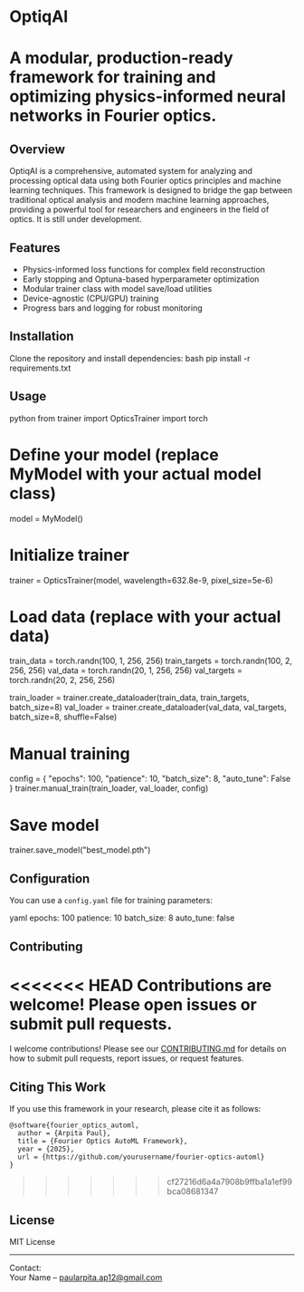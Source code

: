 # OptiqAI

A modular, production-ready framework for training and optimizing physics-informed neural networks in Fourier optics.
=======
## Overview

OptiqAI is a comprehensive, automated system for analyzing and processing optical data using both Fourier optics principles and machine learning techniques. This framework is designed to bridge the gap between traditional optical analysis and modern machine learning approaches, providing a powerful tool for researchers and engineers in the field of optics. It is still under development.

## Features

- Physics-informed loss functions for complex field reconstruction
- Early stopping and Optuna-based hyperparameter optimization
- Modular trainer class with model save/load utilities
- Device-agnostic (CPU/GPU) training
- Progress bars and logging for robust monitoring

## Installation

Clone the repository and install dependencies:
bash
pip install -r requirements.txt


## Usage

python
from trainer import OpticsTrainer
import torch

# Define your model (replace MyModel with your actual model class)
model = MyModel()

# Initialize trainer
trainer = OpticsTrainer(model, wavelength=632.8e-9, pixel_size=5e-6)

# Load data (replace with your actual data)
train_data = torch.randn(100, 1, 256, 256)
train_targets = torch.randn(100, 2, 256, 256)
val_data = torch.randn(20, 1, 256, 256)
val_targets = torch.randn(20, 2, 256, 256)

train_loader = trainer.create_dataloader(train_data, train_targets, batch_size=8)
val_loader = trainer.create_dataloader(val_data, val_targets, batch_size=8, shuffle=False)

# Manual training
config = {
    "epochs": 100,
    "patience": 10,
    "batch_size": 8,
    "auto_tune": False
}
trainer.manual_train(train_loader, val_loader, config)

# Save model
trainer.save_model("best_model.pth")


## Configuration

You can use a `config.yaml` file for training parameters:

yaml
epochs: 100
patience: 10
batch_size: 8
auto_tune: false


## Contributing

<<<<<<< HEAD
Contributions are welcome! Please open issues or submit pull requests.
=======
I welcome contributions! Please see our [CONTRIBUTING.md](CONTRIBUTING.md) for details on how to submit pull requests, report issues, or request features.

## Citing This Work

If you use this framework in your research, please cite it as follows:

```
@software{fourier_optics_automl,
  author = {Arpita Paul},
  title = {Fourier Optics AutoML Framework},
  year = {2025},
  url = {https://github.com/yourusername/fourier-optics-automl}
}
```
>>>>>>> cf27216d6a4a7908b9ffba1a1ef99bca08681347

## License

MIT License

---

Contact:  
Your Name – paularpita.ap12@gmail.com

